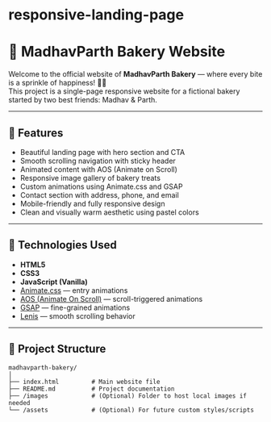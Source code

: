 # responsive-landing-page
# 🍰 MadhavParth Bakery Website

Welcome to the official website of **MadhavParth Bakery** — where every bite is a sprinkle of happiness! 🎂✨  
This project is a single-page responsive website for a fictional bakery started by two best friends: Madhav & Parth.

---

## 🌟 Features

- Beautiful landing page with hero section and CTA
- Smooth scrolling navigation with sticky header
- Animated content with AOS (Animate on Scroll)
- Responsive image gallery of bakery treats
- Custom animations using Animate.css and GSAP
- Contact section with address, phone, and email
- Mobile-friendly and fully responsive design
- Clean and visually warm aesthetic using pastel colors

---

## 🧰 Technologies Used

- **HTML5**
- **CSS3**
- **JavaScript (Vanilla)**
- [Animate.css](https://animate.style/) — entry animations
- [AOS (Animate On Scroll)](https://michalsnik.github.io/aos/) — scroll-triggered animations
- [GSAP](https://greensock.com/gsap/) — fine-grained animations
- [Lenis](https://github.com/studio-freight/lenis) — smooth scrolling behavior

---

## 📁 Project Structure

```plaintext
madhavparth-bakery/
│
├── index.html         # Main website file
├── README.md          # Project documentation
├── /images            # (Optional) Folder to host local images if needed
└── /assets            # (Optional) For future custom styles/scripts
